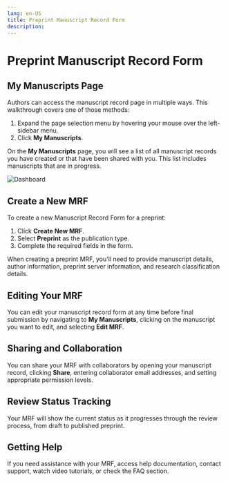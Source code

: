 ```yaml
---
lang: en-US
title: Preprint Manuscript Record Form
description:
---
```


# Preprint Manuscript Record Form

## My Manuscripts Page

Authors can access the manuscript record page in multiple ways. This walkthrough covers one of those methods:

1. Expand the page selection menu by hovering your mouse over the left-sidebar menu.
2. Click **My Manuscripts**.

On the **My Manuscripts** page, you will see a list of all manuscript records you have created or that have been shared with you. This list includes manuscripts that are in progress.

![Dashboard](/images/preprint/my_manuscripts_page.png)

## Create a New MRF

To create a new Manuscript Record Form for a preprint:

1. Click **Create New MRF**.
2. Select **Preprint** as the publication type.
3. Complete the required fields in the form.

When creating a preprint MRF, you'll need to provide manuscript details, author information, preprint server information, and research classification details.

## Editing Your MRF

You can edit your manuscript record form at any time before final submission by navigating to **My Manuscripts**, clicking on the manuscript you want to edit, and selecting **Edit MRF**.

## Sharing and Collaboration

You can share your MRF with collaborators by opening your manuscript record, clicking **Share**, entering collaborator email addresses, and setting appropriate permission levels.

## Review Status Tracking

Your MRF will show the current status as it progresses through the review process, from draft to published preprint.

## Getting Help

If you need assistance with your MRF, access help documentation, contact support, watch video tutorials, or check the FAQ section.
